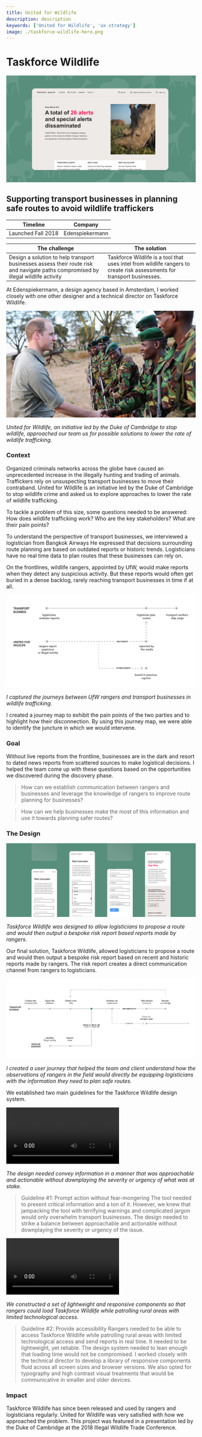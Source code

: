 ```yaml
---
title: United for Wildlife
description: description
keywords: ['United for Wildlife', 'ux strategy']
image: ./taskforce-wildlife-hero.png
---
```


# Taskforce Wildlife

![The hero art for United for Wildlife's Taskforce Wildlife](./taskforce-wildlife-hero.png)

## Supporting transport businesses in planning safe routes to avoid wildlife traffickers

| Timeline           | Company         |
| ------------------ | --------------- |
| Launched Fall 2018 | Edenspiekermann |

| The challenge                                                                                                                      | The solution                                                                                                            |
| ---------------------------------------------------------------------------------------------------------------------------------- | ----------------------------------------------------------------------------------------------------------------------- |
| Design a solution to help transport businesses assess their route risk and navigate paths compromised by illegal wildlife activity | Taskforce Wildlife is a tool that uses intel from wildlife rangers to create risk assessments for transport businesses. |

At Edenspiekermann, a design agency based in Amsterdam, I worked closely with one other designer and a technical director on Taskforce Wildlife.

![Unifed for Wildlife](./taskforce-wildlife-UFW.png)

_United for Wildlife, an initiative led by the Duke of Cambridge to stop wildlife, approached our team us for possible solutions to lower the rate of wildlife trafficking._

### Context

Organized criminals networks across the globe have caused an unprecedented increase in the illegally hunting and trading of animals. Traffickers rely on unsuspecting transport businesses to move their contraband. United for Wildlife is an initiative led by the Duke of Cambridge to stop wildlife crime and asked us to explore approaches to lower the rate of wildlife trafficking.

To tackle a problem of this size, some questions needed to be answered: How does wildlife trafficking work? Who are the key stakeholders? What are their pain points?

To understand the perspective of transport businesses, we interviewed a logistician from Bangkok Airways He expressed that decisions surrounding route planning are based on outdated reports or historic trends. Logisticians have no real time data to plan routes that these businesses can rely on.

On the frontlines, wildlife rangers, appointed by UfW, would make reports when they detect any suspicious activity. But these reports would often get buried in a dense backlog, rarely reaching transport businesses in time if at all.

![Current journey map of United for Wildlife and transport businesses](./taskforce-wildlife-current-journey.png)

_I captured the journeys between UfW rangers and transport businesses in wildlife trafficking._

I created a journey map to exhibit the pain points of the two parties and to highlight how their disconnection. By using this journey map, we were able to identify the juncture in which we would intervene.

### Goal

Without live reports from the frontline, businesses are in the dark and resort to dated news reports from scattered sources to make logistical decisions. I helped the team come up with these questions based on the opportunities we discovered during the discovery phase.

> How can we establish communication between rangers and businesses and leverage the knowledge of rangers to improve route planning for businesses?

> How can we help businesses make the most of this information and use it towards planning safer routes?

### The Design

![The user interface of Taskforce Wildlife platform](taskforce-wildlife-risk-calculator.png)

_Taskforce Wildlife was designed to allow logisticians to propose a route and would then output a bespoke risk report based reports made by rangers._

Our final solution, Taskforce Wildlife, allowed logisticians to propose a route and would then output a bespoke risk report based on recent and historic reports made by rangers. The risk report creates a direct communication channel from rangers to logisticians.

![The user journey map of Taskforce Wildlife](taskforce-wildlife-user-journey-map.png)

_I created a user journey that helped the team and client understand how the observations of rangers in the field would directly be equipping logisticians with the information they need to plan safe routes._

We established two main guidelines for the Taskforce Wildlife design system.

![Taskforce Wildlife aimed to prompt user action without fear-mongering](taskforce-wildlife-prompting-action.mp4)

_The design needed convey information in a manner that was approachable and actionable without downplaying the severity or urgency of what was at stake._

> Guideline #1: Prompt action without fear-mongering
> The tool needed to present critical information and a ton of it. However, we knew that jampacking the tool with terrifying warnings and complicated jargon would only overwhelm transport businesses. The design needed to strike a balance between approachable and actionable without downplaying the severity or urgency of the issue.

![Taskforce Wildlife needed to be accessible in the most dire situations](./taskforce-wildlife-accessibility.mp4)

_We constructed a set of lightweight and responsive components so that rangers could load Taskforce Wildlife while patrolling rural areas with limited technological access._

> Guideline #2: Provide accessibility
> Rangers needed to be able to access Taskforce Wildlife while patrolling rural areas with limited technological access and send reports in real time. It needed to be lightweight, yet reliable. The design system needed to lean enough that loading time would not be compromised. I worked closely with the technical director to develop a library of responsive components fluid across all screen sizes and browser versions. We also opted for typography and high contrast visual treatments that would be communicative in smaller and older devices.

### Impact

Taskforce Wildlife has since been released and used by rangers and logisticians regularly. United for Wildlife was very satisfied with how we approached the problem. This project was featured in a presentation led by the Duke of Cambridge at the 2018 Illegal Wildlife Trade Conference.
